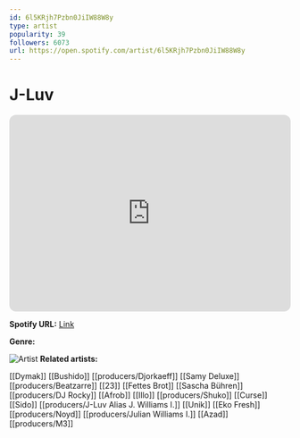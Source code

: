 ```yaml
---
id: 6l5KRjh7Pzbn0JiIW88W8y
type: artist
popularity: 39
followers: 6073
url: https://open.spotify.com/artist/6l5KRjh7Pzbn0JiIW88W8y
---
```

# J-Luv

<iframe style="border-radius:12px" src="https://open.spotify.com/embed/artist/6l5KRjh7Pzbn0JiIW88W8y" width="100%" height="352" frameBorder="0" allowfullscreen="" allow="autoplay; clipboard-write; encrypted-media; fullscreen; picture-in-picture" loading="lazy"></iframe>

**Spotify URL:** [Link](https://open.spotify.com/artist/6l5KRjh7Pzbn0JiIW88W8y)

**Genre:** 

![Artist](https://i.scdn.co/image/ab6761610000e5ebbb2d8c1efcd8fca87ce85b55)
**Related artists:**

[[Dymak]]
[[Bushido]]
[[producers/Djorkaeff]]
[[Samy Deluxe]]
[[producers/Beatzarre]]
[[23]]
[[Fettes Brot]]
[[Sascha Bühren]]
[[producers/DJ Rocky]]
[[Afrob]]
[[Illo]]
[[producers/Shuko]]
[[Curse]]
[[Sido]]
[[producers/J-Luv Alias J. Williams I.]]
[[Unik]]
[[Eko Fresh]]
[[producers/Noyd]]
[[producers/Julian Williams I.]]
[[Azad]]
[[producers/M3]]
